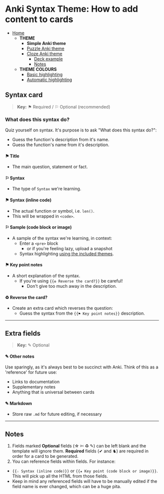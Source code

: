 # Anki Syntax Theme: How to add content to cards

- [Home](../../README.md)
  - **THEME**
    - **Simple Anki theme**
    - [Puzzle Anki theme](../puzzle/README.md)
    - [Cloze Anki theme](../cloze/README.md)
      - [Deck example](../deck/README.md)
      - [Notes](#notes)
  - **THEME COLOURS**
    - [Basic highlighting](../../../assets/css/README.md)
    - [Automatic highlighting](../../../assets/css/README.md#automatic-syntax-highlighting-with-pygments)



## Syntax card
> **Key:** ⚑ Required / ⚐ Optional (recommended)

### What does this syntax do?

Quiz yourself on syntax. It's purpose is to ask "What does this syntax do?":

- Guess the function's description from it's name.
- Guess the function's name from it's description.

#### ⚑ Title

- The main question, statement or fact.

#### ⚐ Syntax

- The type of `Syntax` we're learning.

#### ⚑ Syntax (inline code)

- The actual function or symbol, i.e. `len()`.
- This will be wrapped in `<code>`.

#### ⚐ Sample (code block or image)

- A sample of the syntax we're learning, in context:
    - Enter a `<pre>` block
        - or if you're feeling lazy, upload a snapshot
    - Syntax highlighting [using the included themes](../../README.md).

#### ⚑ Key point notes

- A short explanation of the syntax.
    - If you're using `{{♻ Reverse the card?}}` be careful!
        - Don't give too much away in the description.

#### ♻ Reverse the card?

- Create an extra card which reverses the question:
    - Guess the syntax from the `{{⚑ Key point notes}}` description.



-----



## Extra fields
> **Key:** ✎ Optional

#### ✎ Other notes

Use sparingly, as it's always best to be succinct with Anki. Think of this as a 'reference' for future use:

- Links to documentation
- Supplementary notes
- Anything that is universal between cards

#### ✎ Markdown

- Store raw `.md` for future editing, if necessary



-----



## Notes

1. Fields marked **Optional** fields (☆ ✄ ♻ ✎) can be left blank and the template will ignore them. **Required** fields (✔ and ♞) are required in order for a card to be generated.
2. You can reference fields within fields. For instance:
  - `{{☆ Syntax (inline code)}}` or `{{★ Key point (code block or image)}}`. This will pick up all the HTML from those fields.
  - Keep in mind any referenced fields will have to be manually edited if the field name is ever changed, which can be a huge pita.
